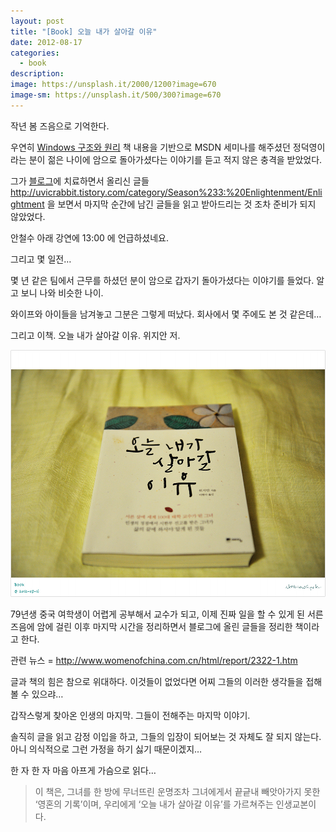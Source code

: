 ```yaml
---
layout: post
title: "[Book] 오늘 내가 살아갈 이유"
date: 2012-08-17
categories:
  - book
description: 
image: https://unsplash.it/2000/1200?image=670
image-sm: https://unsplash.it/500/300?image=670
---
```


작년 봄 즈음으로 기억한다.

우연히 [Windows 구조와 원리](http://www.aladin.co.kr/shop/wproduct.aspx?ISBN=8979143966) 책 내용을 기반으로 MSDN 세미나를 해주셨던 정덕영이라는 분이
젊은 나이에 암으로 돌아가셨다는 이야기를 듣고 적지 않은 충격을 받았었다.

<!--more--> 

그가 [블로그](http://uvicrabbit.tistory.com/)에 치료하면서 올리신 글들
http://uvicrabbit.tistory.com/category/Season%233:%20Enlightenment/Enlightment 을 보면서
마지막 순간에 남긴 글들을 읽고 받아드리는 것 조차 준비가 되지 않았었다.

안철수 아래 강연에 13:00 에 언급하셨네요.

그리고 몇 일전…

몇 년 같은 팀에서 근무를 하셨던 분이 암으로 갑자기 돌아가셨다는 이야기를 들었다.
알고 보니 나와 비슷한 나이.

와이프와 아이들을 남겨놓고 그분은 그렇게 떠났다.
회사에서 몇 주에도 본 것 같은데…

그리고 이책. 오늘 내가 살아갈 이유. 위지안 저.

![img](https://raw.githubusercontent.com/tkhwang/tkhwang-etc/master/img/photobucket/DSC_6539.JPG)

79년생 중국 여학생이 어렵게 공부해서 교수가 되고, 이제 진짜 일을 할 수 있게 된 서른 즈음에 암에 걸린 이후
마지막 시간을 정리하면서 블로그에 올린 글들을 정리한 책이라고 한다.

관련 뉴스 = http://www.womenofchina.com.cn/html/report/2322-1.htm

글과 책의 힘은 참으로 위대하다.
이것들이 없었다면 어찌 그들의 이러한 생각들을 접해볼 수 있으랴…

갑작스렇게 찾아온 인생의 마지막.
그들이 전해주는 마지막 이야기.

솔직히 글을 읽고 감정 이입을 하고, 그들의 입장이 되어보는 것 자체도 잘 되지 않는다.
아니 의식적으로 그런 가정을 하기 싫기 때문이겠지…

한 자 한 자 마음 아프게 가슴으로 읽다…

>이 책은, 그녀를 한 방에 무너뜨린 운명조차
>그녀에게서 끝긑내 빼앗아가지 못한 ‘영혼의 기록’이며,
>우리에게 ‘오늘 내가 살아갈 이유’를 가르쳐주는 인생교본이다.